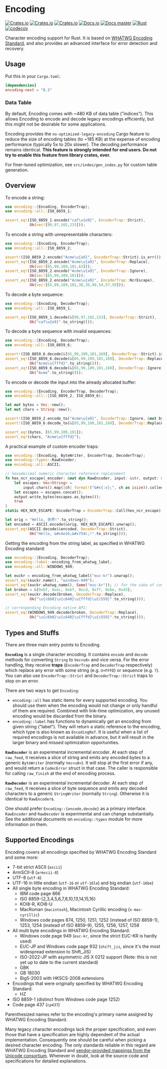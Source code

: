 # Encoding

[![Crates.io](https://img.shields.io/crates/v/encoding-next)](https://crates.io/crates/encoding-next)
[![Crates.io](https://img.shields.io/crates/l/encoding-next)](https://crates.io/crates/encoding-next)
[![Crates.io](https://img.shields.io/crates/d/encoding-next)](https://crates.io/crates/encoding-next)
[![Docs.io](https://docs.rs/encoding-next/badge.svg)](https://docs.rs/encoding-next)
[![Docs master](https://img.shields.io/static/v1?label=docs&message=master&color=5479ab)](https://alexschrod.github.io/encoding-next/)
[![Rust](https://github.com/alexschrod/encoding-next/actions/workflows/CI.yml/badge.svg)](https://github.com/alexschrod/encoding-next/actions/workflows/CI.yml)
[![codecov](https://codecov.io/gh/alexschrod/encoding-next/branch/master/graph/badge.svg?token=C8UJJM7BVJ)](https://codecov.io/gh/alexschrod/encoding-next)

Character encoding support for Rust.
It is based on [WHATWG Encoding Standard](http://encoding.spec.whatwg.org/),
and also provides an advanced interface for error detection and recovery.

## Usage

Put this in your `Cargo.toml`:

```toml
[dependencies]
encoding-next = "0.3"
```

### Data Table

By default, Encoding comes with ~480 KB of data table ("indices").
This allows Encoding to encode and decode legacy encodings efficiently,
but this might not be desirable for some applications.

Encoding provides the `no-optimized-legacy-encoding` Cargo feature
to reduce the size of encoding tables (to ~185 KB)
at the expense of encoding performance (typically 5x to 20x slower).
The decoding performance remains identical.
**This feature is strongly intended for end users.
Do not try to enable this feature from library crates, ever.**

For finer-tuned optimization, see `src/index/gen_index.py` for
custom table generation.

## Overview

To encode a string:

```rust
use encoding::{Encoding, EncoderTrap};
use encoding::all::ISO_8859_1;

assert_eq!(ISO_8859_1.encode("caf\u{e9}", EncoderTrap::Strict),
           Ok(vec![99,97,102,233]));
```

To encode a string with unrepresentable characters:

```rust
use encoding::{Encoding, EncoderTrap};
use encoding::all::ISO_8859_2;

assert!(ISO_8859_2.encode("Acme\u{a9}", EncoderTrap::Strict).is_err());
assert_eq!(ISO_8859_2.encode("Acme\u{a9}", EncoderTrap::Replace),
           Ok(vec![65,99,109,101,63]));
assert_eq!(ISO_8859_2.encode("Acme\u{a9}", EncoderTrap::Ignore),
           Ok(vec![65,99,109,101]));
assert_eq!(ISO_8859_2.encode("Acme\u{a9}", EncoderTrap::NcrEscape),
           Ok(vec![65,99,109,101,38,35,49,54,57,59]));
```

To decode a byte sequence:

```rust
use encoding::{Encoding, DecoderTrap};
use encoding::all::ISO_8859_1;

assert_eq!(ISO_8859_1.decode(&[99,97,102,233], DecoderTrap::Strict),
           Ok("caf\u{e9}".to_string()));
```

To decode a byte sequence with invalid sequences:

```rust
use encoding::{Encoding, DecoderTrap};
use encoding::all::ISO_8859_6;

assert!(ISO_8859_6.decode(&[65,99,109,101,169], DecoderTrap::Strict).is_err());
assert_eq!(ISO_8859_6.decode(&[65,99,109,101,169], DecoderTrap::Replace),
           Ok("Acme\u{fffd}".to_string()));
assert_eq!(ISO_8859_6.decode(&[65,99,109,101,169], DecoderTrap::Ignore),
           Ok("Acme".to_string()));
```

To encode or decode the input into the already allocated buffer:

```rust
use encoding::{Encoding, EncoderTrap, DecoderTrap};
use encoding::all::{ISO_8859_2, ISO_8859_6};

let mut bytes = Vec::new();
let mut chars = String::new();

assert!(ISO_8859_2.encode_to("Acme\u{a9}", EncoderTrap::Ignore, &mut bytes).is_ok());
assert!(ISO_8859_6.decode_to(&[65,99,109,101,169], DecoderTrap::Replace, &mut chars).is_ok());

assert_eq!(bytes, [65,99,109,101]);
assert_eq!(chars, "Acme\u{fffd}");
```

A practical example of custom encoder traps:

```rust
use encoding::{Encoding, ByteWriter, EncoderTrap, DecoderTrap};
use encoding::types::RawEncoder;
use encoding::all::ASCII;

// hexadecimal numeric character reference replacement
fn hex_ncr_escape(_encoder: &mut dyn RawEncoder, input: &str, output: &mut dyn ByteWriter) -> bool {
    let escapes: Vec<String> =
        input.chars().map(|ch| format!("&#x{:x};", ch as isize)).collect();
    let escapes = escapes.concat();
    output.write_bytes(escapes.as_bytes());
    true
}
static HEX_NCR_ESCAPE: EncoderTrap = EncoderTrap::Call(hex_ncr_escape);

let orig = "Hello, 世界!".to_string();
let encoded = ASCII.encode(&orig, HEX_NCR_ESCAPE).unwrap();
assert_eq!(ASCII.decode(&encoded, DecoderTrap::Strict),
           Ok("Hello, &#x4e16;&#x754c;!".to_string()));
```

Getting the encoding from the string label, as specified in WHATWG Encoding standard:

```rust
use encoding::{Encoding, DecoderTrap};
use encoding::label::encoding_from_whatwg_label;
use encoding::all::WINDOWS_949;

let euckr = encoding_from_whatwg_label("euc-kr").unwrap();
assert_eq!(euckr.name(), "windows-949");
assert_eq!(euckr.whatwg_name(), Some("euc-kr")); // for the sake of compatibility
let broken = &[0xbf, 0xec, 0xbf, 0xcd, 0xff, 0xbe, 0xd3];
assert_eq!(euckr.decode(broken, DecoderTrap::Replace),
           Ok("\u{c6b0}\u{c640}\u{fffd}\u{c559}".to_string()));

// corresponding Encoding native API:
assert_eq!(WINDOWS_949.decode(broken, DecoderTrap::Replace),
           Ok("\u{c6b0}\u{c640}\u{fffd}\u{c559}".to_string()));
```

## Types and Stuffs

There are three main entry points to Encoding.

**`Encoding`** is a single character encoding.
It contains `encode` and `decode` methods for converting `String` to `Vec<u8>` and vice versa.
For the error handling, they receive **traps** (`EncoderTrap` and `DecoderTrap` respectively)
which replace any error with some string (e.g. `U+FFFD`) or sequence (e.g. `?`).
You can also use `EncoderTrap::Strict` and `DecoderTrap::Strict` traps to stop on an error.

There are two ways to get `Encoding`:

-   `encoding::all` has static items for every supported encoding.
    You should use them when the encoding would not change or only handful of them are required.
    Combined with link-time optimization, any unused encoding would be discarded from the binary.
-   `encoding::label` has functions to dynamically get an encoding from given string ("label").
    They will return a static reference to the encoding,
    which type is also known as `EncodingRef`.
    It is useful when a list of required encodings is not available in advance,
    but it will result in the larger binary and missed optimization opportunities.

**`RawEncoder`** is an experimental incremental encoder.
At each step of `raw_feed`, it receives a slice of string
and emits any encoded bytes to a generic `ByteWriter` (normally `Vec<u8>`).
It will stop at the first error if any, and would return a `CodecError` struct in that case.
The caller is responsible for calling `raw_finish` at the end of encoding process.

**`RawDecoder`** is an experimental incremental decoder.
At each step of `raw_feed`, it receives a slice of byte sequence
and emits any decoded characters to a generic `StringWriter` (normally `String`).
Otherwise it is identical to `RawEncoder`s.

One should prefer `Encoding::{encode,decode}` as a primary interface.
`RawEncoder` and `RawDecoder` is experimental and can change substantially.
See the additional documents on `encoding::types` module for more information on them.

## Supported Encodings

Encoding covers all encodings specified by WHATWG Encoding Standard and some more:

-   7-bit strict ASCII (`ascii`)
-   ArmSCII-8 (`armscii-8`)
-   UTF-8 (`utf-8`)
-   UTF-16 in little endian (`utf-16` or `utf-16le`) and big endian (`utf-16be`)
-   All single byte encoding in WHATWG Encoding Standard:
    -   IBM code page 866
    -   ISO 8859-{2,3,4,5,6,7,8,10,13,14,15,16}
    -   KOI8-R, KOI8-U
    -   MacRoman (`macintosh`), Macintosh Cyrillic encoding (`x-mac-cyrillic`)
    -   Windows code pages 874, 1250, 1251, 1252 (instead of ISO 8859-1), 1253,
        1254 (instead of ISO 8859-9), 1255, 1256, 1257, 1258
-   All multi byte encodings in WHATWG Encoding Standard:
    -   Windows code page 949 (`euc-kr`, since the strict EUC-KR is hardly used)
    -   EUC-JP and Windows code page 932 (`shift_jis`,
        since it's the most widespread extension to Shift_JIS)
    -   ISO-2022-JP with asymmetric JIS X 0212 support
        (Note: this is not yet up to date to the current standard)
    -   GBK
    -   GB 18030
    -   Big5-2003 with HKSCS-2008 extensions
-   Encodings that were originally specified by WHATWG Encoding Standard:
    -   HZ
-   ISO 8859-1 (distinct from Windows code page 1252)
-   Code page 437 (`cp437`)

Parenthesized names refer to the encoding's primary name assigned by WHATWG Encoding Standard.

Many legacy character encodings lack the proper specification,
and even those that have a specification are highly dependent of the actual implementation.
Consequently one should be careful when picking a desired character encoding.
The only standards reliable in this regard are WHATWG Encoding Standard and
[vendor-provided mappings from the Unicode consortium](http://www.unicode.org/Public/MAPPINGS/).
Whenever in doubt, look at the source code and specifications for detailed explanations.

